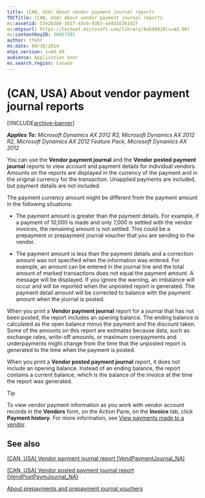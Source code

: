 ```yaml
---
title: (CAN, USA) About vendor payment journal reports
TOCTitle: (CAN, USA) About vendor payment journal reports
ms:assetid: 53e2b3b0-1017-43cb-9363-ad4d1638142f
ms:mtpsurl: https://technet.microsoft.com/library/Aa548929(v=AX.60)
ms:contentKeyID: 36057301
author: tfehr
ms.date: 04/18/2014
mtps_version: v=AX.60
audience: Application User
ms.search.region: Canada
---
```


# (CAN, USA) About vendor payment journal reports 


[!INCLUDE[archive-banner](includes/archive-banner.md)]


_**Applies To:** Microsoft Dynamics AX 2012 R3, Microsoft Dynamics AX 2012 R2, Microsoft Dynamics AX 2012 Feature Pack, Microsoft Dynamics AX 2012_

You can use the **Vendor payment journal** and the **Vendor posted payment journal** reports to view account and payment details for individual vendors. Amounts on the reports are displayed in the currency of the payment and in the original currency for the transaction. Unapplied payments are included, but payment details are not included.

The payment currency amount might be different from the payment amount in the following situations:

  - The payment amount is greater than the payment details. For example, if a payment of 10,000 is made and only 7,000 is settled with the vendor invoices, the remaining amount is not settled. This could be a prepayment or prepayment journal voucher that you are sending to the vendor.

  - The payment amount is less than the payment details and a correction amount was not specified when the information was entered. For example, an amount can be entered in the journal line and the total amount of marked transactions does not equal the payment amount. A message will be displayed. If you ignore the warning, an imbalance will occur and will be reported when the unposted report is generated. The payment detail amount will be corrected to balance with the payment amount when the journal is posted.

When you print a **Vendor payment journal** report for a journal that has not been posted, the report includes an opening balance. The ending balance is calculated as the open balance minus the payment and the discount taken. Some of the amounts on this report are estimates because data, such as exchange rates, write-off amounts, or maximum overpayments and underpayments might change from the time that the unposted report is generated to the time when the payment is posted.

When you print a **Vendor posted payment journal** report, it does not include an opening balance. Instead of an ending balance, the report contains a current balance, which is the balance of the invoice at the time the report was generated.


> [!TIP]
> <P>To view vendor payment information as you work with vendor account records in the <STRONG>Vendors</STRONG> form, on the Action Pane, on the <STRONG>Invoice</STRONG> tab, click <STRONG>Payment history</STRONG>. For more information, see <A href="view-payments-made-to-a-vendor.md">View payments made to a vendor</A>.</P>



## See also

[(CAN, USA) Vendor payment journal report (VendPaymentJournal\_NA)](can-usa-vendor-payment-journal-report-vendpaymentjournal-na.md)

[(CAN, USA) Vendor posted payment journal report (VendPostPaymJournal\_NA)](can-usa-vendor-posted-payment-journal-report-vendpostpaymjournal-na.md)

[About prepayments and prepayment journal vouchers](about-prepayments-and-prepayment-journal-vouchers.md)

  


